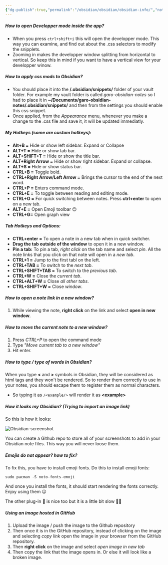 ```yaml
---
{"dg-publish":true,"permalink":"/obsidian/obsidian/obsidian-info/","noteIcon":""}
---
```



##### How to open Developper mode inside the app?
- When you press `ctrl+shift+i` this will open the developper mode. This way you can examine, and find out about the .css selectors to modify the snipplets.
- Zooming in makes the developper window splitting from horizontal to vertical. So keep this in mind if you want to have a vertical view for your developper winow.

##### How to apply css mods to Obsidian?
- You should place it into the **/.obsidian/snippets/** folder of your vault folder. For example my vault folder is called *garo-obsidian-notes* so I had to place it in **~/Documents/garo-obsidian-notes/.obsidian/snippets/** and then from the settings you should enable this css snippet. 
- Once applied, from the *Appearance* menu, whenever you make a change to the .css file and save it, it will be updated immediatly.

##### My Hotkeys (some are custom hotkeys):
- **Alt+B =** Hide or show left sidebar. Expand or Collapse
- **ALT+T =** Hide or show tab bar.
- **ALT+SHIFT+T =** Hide or show the title bar. 
- **ALT+Right Arrow =** Hide or show right sidebar. Expand or collapse.
- **ALT+S =** Hide or show status bar.
- **CTRL+B =** Toggle bold.
- **CTRL+Right Arrow/Left Arrow =** Brings the cursor to the end of the next word.
- **CTRL+P =** Enters command mode.
- **CTRL+E =** To toggle between reading and editing mode.
- **CTRL+O =** For quick switching between notes. Press **ctrl+enter** to open on a new tab.
- **ALT+E =** Open Emoji toolbar 😉
- **CTRL+G=** Open graph view
##### Tab Hotkeys and Options:
- **CTRL+enter =** To open a note in a new tab when in quick switcher.
- **Drag the tab outside of the window** to open it in a new window.
- **Pin a tab:** To pin a tab, *right click* on the tab name and select *pin*. All the note links that you click on that note will open in a *new tab*.
- **CTRL+1 =** Jump to the first tabl on the left.
- **CTRL+TAB =** To switch to the *next tab*.
- **CTRL+SHIFT+TAB =** To switch to the *previous tab*.
- **CTRL+W =** Close the *current tab*.
- **CTRL+ALT+W =** Close *all other tabs*.
- **CTRL+SHIFT+W =** Close *window*.
##### How to open a note link in a new window?
1. While viewing the note, **right click** on the link and select **open in new window**.
##### How to move the current note to a new window?
1. Press *CTRL+P* to open the command mode
2. Type *"Move current tab to a new window"*
3. Hit enter.

##### How to type /<example/> type of words in Obsidian?
When you type **\<** and **\>** symbols in Obsidian, they will be considered as html tags and they won't be rendered. So to render them correctly to use in your notes, you should escape them to register them as normal characters. 
- So typing it as `/<example/>` will render it as **\<example\>**

##### How it looks my Obsidian? (Trying to import an image link)
So this is how it looks:

![Obsidian-screenshot](https://i.imgur.com/QsZxOk4.jpg)

You can create a Github repo to store all of your screenshots to add in your Obsidian note files. This way you will never loose them.

##### Emojis do not appear? how to fix?
To fix this, you have to install emoji fonts. Do this to install emoji fonts:
```
sudo pacman -S noto-fonts-emoji
```
And once you install the fonts, it should start rendering the fonts correctly. Enjoy using them 😜

The other plug-in 🔆 is nice too but it is a little bit slow 🙁💔

##### Using an image hosted in GitHub

1. Upload the image / push the image to the Github repository
2. Then once it is in the GitHub repository, instead of clicking on the image and selecting *copy link* open the image in your browser from the GitHub repository.
3. Then **right click** on the image and select *open image in new tab*
4. Then copy the link that the image opens in. Or else it will look like a broken image.